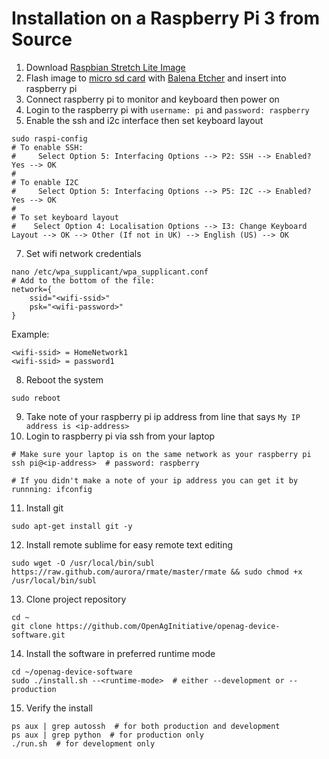 # Installation on a Raspberry Pi 3 from Source
1. Download [Raspbian Stretch Lite Image](https://www.raspberrypi.org/downloads/raspbian/)
2. Flash image to [micro sd card](https://goo.gl/GHaCMB) with [Balena Etcher](https://www.balena.io/etcher/) and insert into raspberry pi
3. Connect raspberry pi to monitor and keyboard then power on
5. Login to the raspberry pi with `username: pi` and `password: raspberry`
6. Enable the ssh and i2c interface then set keyboard layout
```
sudo raspi-config
# To enable SSH:
#     Select Option 5: Interfacing Options --> P2: SSH --> Enabled? Yes --> OK
#
# To enable I2C
#     Select Option 5: Interfacing Options --> P5: I2C --> Enabled? Yes --> OK
#
# To set keyboard layout
#    Select Option 4: Localisation Options --> I3: Change Keyboard Layout --> OK --> Other (If not in UK) --> English (US) --> OK
```
7. Set wifi network credentials
```
nano /etc/wpa_supplicant/wpa_supplicant.conf
# Add to the bottom of the file:
network={
    ssid="<wifi-ssid>"
    psk="<wifi-password>"
}
```
Example:
```
<wifi-ssid> = HomeNetwork1
<wifi-ssid> = password1
```
8. Reboot the system
```
sudo reboot
```
9. Take note of your raspberry pi ip address from line that says `My IP address is <ip-address>`
10. Login to raspberry pi via ssh from your laptop
```
# Make sure your laptop is on the same network as your raspberry pi
ssh pi@<ip-address>  # password: raspberry

# If you didn't make a note of your ip address you can get it by runnning: ifconfig
```
11. Install git
```
sudo apt-get install git -y
```
12. Install remote sublime for easy remote text editing 
```
sudo wget -O /usr/local/bin/subl https://raw.github.com/aurora/rmate/master/rmate && sudo chmod +x /usr/local/bin/subl
```
13. Clone project repository
```
cd ~
git clone https://github.com/OpenAgInitiative/openag-device-software.git
```
14. Install the software in preferred runtime mode
```
cd ~/openag-device-software
sudo ./install.sh --<runtime-mode>  # either --development or --production
```
15.  Verify the install
```
ps aux | grep autossh  # for both production and development
ps aux | grep python  # for production only
./run.sh  # for development only
```
